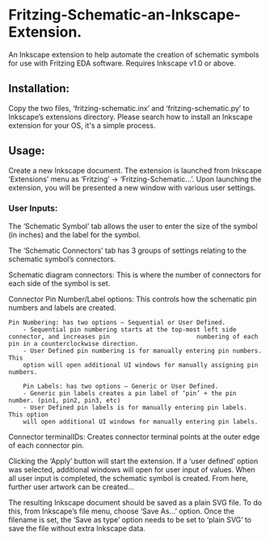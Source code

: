 # Fritzing-Schematic-an-Inkscape-Extension.

An Inkscape extension to help automate the creation of schematic symbols for use with Fritzing EDA software. 
Requires Inkscape v1.0 or above.

## Installation:
Copy the two files, ‘fritzing-schematic.inx’ and ‘fritzing-schematic.py’ to Inkscape’s extensions directory. Please search how to install an Inkscape extension for your OS, it's a simple process.

## Usage:
Create a new Inkscape document. The extension is launched from Inkscape ‘Extensions’ menu as ‘Fritzing’ → ‘Fritzing-Schematic…’. Upon launching the extension, you will be presented a new window with various user settings.

### User Inputs:
The ‘Schematic Symbol’ tab allows the user to enter the size of the symbol (in inches) and the label for the symbol.

The ‘Schematic Connectors’ tab has 3 groups of settings relating to the schematic symbol’s connectors.

  Schematic diagram connectors: This is where the number of connectors for each	side of the symbol is set.

  Connector Pin Number/Label options: This controls how the schematic pin numbers and labels are created.

    Pin Numbering: has two options – Sequential or User Defined. 
		- Sequential pin numbering starts at the top-most left side connector, and increases pin 	            		numbering of each pin in a counterclockwise direction.
		- User Defined pin numbering is for manually entering pin numbers. This
		option will open additional UI windows for manually assigning pin numbers.

		Pin Labels: has two options – Generic or User Defined.
		- Generic pin labels creates a pin label of ‘pin’ + the pin number. (pin1, pin2, pin3, etc)
		- User Defined pin labels is for manually entering pin labels. This option
		will open additional UI windows for manually entering pin labels.

  Connector terminalIDs: Creates connector terminal points at the outer edge
	of each connector pin.

Clicking the ‘Apply’ button will start the extension. If a ‘user defined’ option was selected, additional windows will open for user input of values. When all user input is completed, the schematic symbol is created. From here, further user artwork can be created...

The resulting Inkscape document should be saved as a plain SVG file.  To do this, from Inkscape’s file menu, choose ‘Save As…’ option. Once the filename is set, the ‘Save as type’ option needs to be set to ‘plain SVG’ to save the file without extra Inkscape data.




